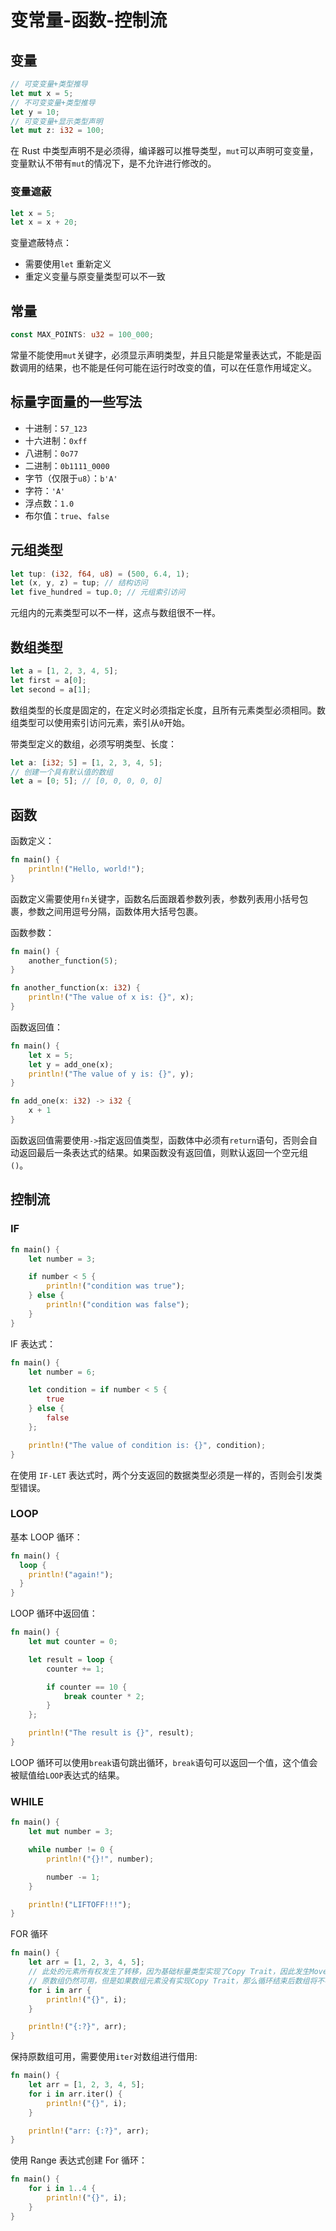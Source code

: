 # 变常量-函数-控制流

## 变量

```rust
// 可变变量+类型推导
let mut x = 5;
// 不可变变量+类型推导
let y = 10;
// 可变变量+显示类型声明
let mut z: i32 = 100;
```

在 Rust 中类型声明不是必须得，编译器可以推导类型，`mut`可以声明可变变量，变量默认不带有`mut`的情况下，是不允许进行修改的。

### 变量遮蔽

```rust
let x = 5;
let x = x + 20;
```

变量遮蔽特点：

- 需要使用`let` 重新定义
- 重定义变量与原变量类型可以不一致

## 常量

```rust
const MAX_POINTS: u32 = 100_000;
```

常量不能使用`mut`关键字，必须显示声明类型，并且只能是常量表达式，不能是函数调用的结果，也不能是任何可能在运行时改变的值，可以在任意作用域定义。

## 标量字面量的一些写法

- 十进制：`57_123`
- 十六进制：`0xff`
- 八进制：`0o77`
- 二进制：`0b1111_0000`
- 字节（仅限于`u8`）：`b'A'`
- 字符：`'A'`
- 浮点数：`1.0`
- 布尔值：`true`、`false`

## 元组类型

```rust
let tup: (i32, f64, u8) = (500, 6.4, 1);
let (x, y, z) = tup; // 结构访问
let five_hundred = tup.0; // 元组索引访问
```

元组内的元素类型可以不一样，这点与数组很不一样。

## 数组类型

```rust
let a = [1, 2, 3, 4, 5];
let first = a[0];
let second = a[1];
```

数组类型的长度是固定的，在定义时必须指定长度，且所有元素类型必须相同。数组类型可以使用索引访问元素，索引从`0`开始。

带类型定义的数组，必须写明类型、长度：

```rust
let a: [i32; 5] = [1, 2, 3, 4, 5];
// 创建一个具有默认值的数组
let a = [0; 5]; // [0, 0, 0, 0, 0]
```

## 函数

函数定义：

```rust
fn main() {
    println!("Hello, world!");
}
```

函数定义需要使用`fn`关键字，函数名后面跟着参数列表，参数列表用小括号包裹，参数之间用逗号分隔，函数体用大括号包裹。

函数参数：

```rust
fn main() {
    another_function(5);
}

fn another_function(x: i32) {
    println!("The value of x is: {}", x);
}
```

函数返回值：

```rust
fn main() {
    let x = 5;
    let y = add_one(x);
    println!("The value of y is: {}", y);
}

fn add_one(x: i32) -> i32 {
    x + 1
}
```

函数返回值需要使用`->`指定返回值类型，函数体中必须有`return`语句，否则会自动返回最后一条表达式的结果。如果函数没有返回值，则默认返回一个空元组`()`。

## 控制流

### IF

```rust
fn main() {
    let number = 3;

    if number < 5 {
        println!("condition was true");
    } else {
        println!("condition was false");
    }
}
```

IF 表达式：

```rust
fn main() {
    let number = 6;

    let condition = if number < 5 {
        true
    } else {
        false
    };

    println!("The value of condition is: {}", condition);
}
```

在使用 `IF-LET` 表达式时，两个分支返回的数据类型必须是一样的，否则会引发类型错误。

### LOOP

基本 LOOP 循环：

```rust
fn main() {
  loop {
    println!("again!");
  }
}
```

LOOP 循环中返回值：

```rust
fn main() {
    let mut counter = 0;

    let result = loop {
        counter += 1;

        if counter == 10 {
            break counter * 2;
        }
    };

    println!("The result is {}", result);
}
```

LOOP 循环可以使用`break`语句跳出循环，`break`语句可以返回一个值，这个值会被赋值给`LOOP`表达式的结果。

### WHILE

```rust
fn main() {
    let mut number = 3;

    while number != 0 {
        println!("{}!", number);

        number -= 1;
    }

    println!("LIFTOFF!!!");
}
```

FOR 循环

```rust
fn main() {
    let arr = [1, 2, 3, 4, 5];
    // 此处的元素所有权发生了转移，因为基础标量类型实现了Copy Trait，因此发生Move时，实际上是进行了复制
    // 原数组仍然可用，但是如果数组元素没有实现Copy Trait，那么循环结束后数组将不再可用
    for i in arr {
        println!("{}", i);
    }

    println!("{:?}", arr);
}
```

保持原数组可用，需要使用`iter`对数组进行借用:

```rust
fn main() {
    let arr = [1, 2, 3, 4, 5];
    for i in arr.iter() {
        println!("{}", i);
    }

    println!("arr: {:?}", arr);
}
```

使用 Range 表达式创建 For 循环：

```rust
fn main() {
    for i in 1..4 {
        println!("{}", i);
    }
}
```
